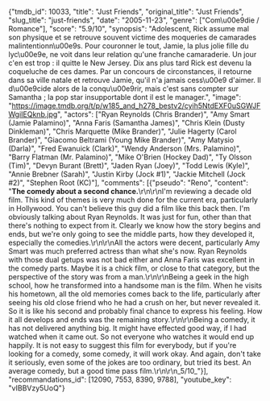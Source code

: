 {"tmdb_id": 10033, "title": "Just Friends", "original_title": "Just Friends", "slug_title": "just-friends", "date": "2005-11-23", "genre": ["Com\u00e9die / Romance"], "score": "5.9/10", "synopsis": "Adolescent, Rick assume mal son physique et se retrouve souvent victime des moqueries de camarades malintentionn\u00e9s. Pour couronner le tout, Jamie, la plus jolie fille du lyc\u00e9e, ne voit dans leur relation qu'une franche camaraderie. Un jour c'en est trop : il quitte le New Jersey. Dix ans plus tard Rick est devenu la coqueluche de ces dames. Par un concours de circonstances, il retourne dans sa ville natale et retrouve Jamie, qu'il n'a jamais cess\u00e9 d'aimer. Il d\u00e9cide alors de la conqu\u00e9rir, mais c'est sans compter sur Samantha ; la pop star insupportable dont il est le manager.", "image": "https://image.tmdb.org/t/p/w185_and_h278_bestv2/cyih5NtdEXF0uSGWJFWgiIEQknb.jpg", "actors": ["Ryan Reynolds (Chris Brander)", "Amy Smart (Jamie Palamino)", "Anna Faris (Samantha James)", "Chris Klein (Dusty Dinkleman)", "Chris Marquette (Mike Brander)", "Julie Hagerty (Carol Brander)", "Giacomo Beltrami (Young Mike Brander)", "Amy Matysio (Darla)", "Fred Ewanuick (Clark)", "Wendy Anderson (Mrs. Palamino)", "Barry Flatman (Mr. Palamino)", "Mike O'Brien (Hockey Dad)", "Ty Olsson (Tim)", "Devyn Burant (Brett)", "Jaden Ryan (Joey)", "Todd Lewis (Kyle)", "Annie Brebner (Sarah)", "Justin Kirby (Jock #1)", "Jackie Mitchell (Jock #2)", "Stephen Root (KC)"], "comments": [{"pseudo": "Reno", "content": "**The comedy about a second chance.**\r\n\r\nI'm reviewing a decade old film. This kind of themes is very much done for the current era, particularly in Hollywood. You can't believe this guy did a film like this back then. I'm obviously talking about Ryan Reynolds. It was just for fun, other than that there's nothing to expect from it. Clearly we know how the story begins and ends, but we're only going to see the middle parts, how they developed it, especially the comedies.\r\n\r\nAll the actors were decent, particularly Amy Smart was much preferred actress than what she's now. Ryan Reynolds with those dual getups was not bad either and Anna Faris was excellent in the comedy parts. Maybe it is a chick film, or close to that category, but the perspective of the story was from a man.\r\n\r\nBeing a geek in the high school, how he transformed into a handsome man is the film. When he visits his hometown, all the old memories comes back to the life, particularly after seeing his old close friend who he had a crush on her, but never revealed it. So it is like his second and probably final chance to express his feeling. How it all develops and ends was the remaining story.\r\n\r\nBeing a comedy, it has not delivered anything big. It might have effected good way, if I had watched when it came out. So not everyone who watches it would end up happily. It is not easy to suggest this film for everybody, but if you're looking for a comedy, some comedy, it will work okay. And again, don't take it seriously, even some of the jokes are too ordinary, but tried its best. An average comedy, but a good time pass film.\r\n\r\n_5/10_"}], "recommandations_id": [12090, 7553, 8390, 9788], "youtube_key": "vIBBVzy5UoQ"}